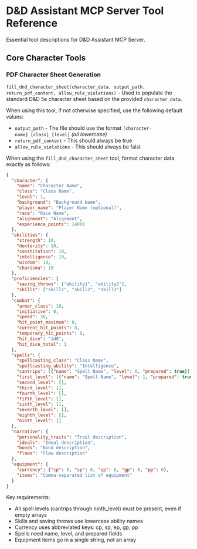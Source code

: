 # D&D Assistant MCP Server Tool Reference

Essential tool descriptions for D&D Assistant MCP Server.

## Core Character Tools

### PDF Character Sheet Generation
`fill_dnd_character_sheet(character_data, output_path, return_pdf_content, allow_rule_violations)` - Used to populate the standard D&D 5e character sheet based on the provided `character_data`.

When using this tool, if not otherwise specified, use the following default values:
- `output_path` - The file should use the format `[character-name]_[class]_[level]` *(all lowercase)*
- `return_pdf_content` - This should always be true
- `allow_rule_violations` - This should always be falst

When using the `fill_dnd_character_sheet` tool, format character data exactly as follows:

```json
{
  "character": {
    "name": "Character Name",
    "class": "Class Name",
    "level": 1,
    "background": "Background Name",
    "player_name": "Player Name (optional)",
    "race": "Race Name",
    "alignment": "Alignment",
    "experience_points": 14000
  },
  "abilities": {
    "strength": 10,
    "dexterity": 10,
    "constitution": 10,
    "intelligence": 10,
    "wisdom": 10,
    "charisma": 10
  },
  "proficiencies": {
    "saving_throws": ["ability1", "ability2"],
    "skills": ["skill1", "skill2", "skill3"]
  },
  "combat": {
    "armor_class": 10,
    "initiative": 0,
    "speed": 30,
    "hit_point_maximum": 8,
    "current_hit_points": 8,
    "temporary_hit_points": 0,
    "hit_dice": "1d8",
    "hit_dice_total": 1
  },
  "spells": {
    "spellcasting_class": "Class Name",
    "spellcasting_ability": "Intelligence",
    "cantrips": [{"name": "Spell Name", "level": 0, "prepared": true}],
    "first_level": [{"name": "Spell Name", "level": 1, "prepared": true}],
    "second_level": [],
    "third_level": [],
    "fourth_level": [],
    "fifth_level": [],
    "sixth_level": [],
    "seventh_level": [],
    "eighth_level": [],
    "ninth_level": []
  },
  "narrative": {
    "personality_traits": "Trait description",
    "ideals": "Ideal description",
    "bonds": "Bond description",
    "flaws": "Flaw description"
  },
  "equipment": {
    "currency": {"cp": 0, "sp": 0, "ep": 0, "gp": 0, "pp": 0},
    "items": "Comma-separated list of equipment"
  }
}
```

Key requirements:
- All spell levels (cantrips through ninth_level) must be present, even if empty arrays
- Skills and saving throws use lowercase ability names
- Currency uses abbreviated keys: cp, sp, ep, gp, pp
- Spells need name, level, and prepared fields
- Equipment items go in a single string, not an array